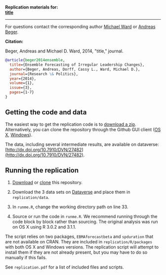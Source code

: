 **Replication materials for:<br/> 
[title](link)**
***

For questions contact the corresponding author [Michael Ward](mailto:michael.d.ward@duke.edu) or [Andreas Beger](adbeger@gmail.com).

**Citation:**

Beger, Andreas and Michael D. Ward, 2014, "title," journal.

```bibtex
@article{beger2014ensemble,
  title={Ensemble Forecasting of Irregular Leadership Changes},
  author={Beger, Andreas, Dorff, Cassy L., Ward, Michael D.},
  journal={Research \& Politics},
  year={2014},
  volume={1},
  issue={3},
  pages={1-7}
}    
```

Getting the code and data
-----

The easiest way to get the replication code is to [download a zip](https://github.com/andybega/rap-ensemble-forecasting/archive/master.zip). Alternatively, you can clone the repository through the Github GUI client ([OS X](https://mac.github.com/), [Windows](https://windows.github.com/)).

The data, including several intermediate results, are available on dataverse: [http://dx.doi.org/10.7910/DVN/27482](http://dx.doi.org/10.7910/DVN/27482).


Running the replication
-----

1. [Download](https://github.com/andybega/rap-ensemble-forecasting/archive/master.zip) or [clone](github-mac://openRepo/https://github.com/andybega/rap-ensemble-forecasting) this repository. 

2. Download the 3 data sets on [Dataverse](http://dx.doi.org/10.7910/DVN/27482) and place them in `replication/data`.

3. In `runme.R`, change the working directory path on line 33.

4. Source or run the code in `runme.R`. We recommend running through the code block by block rather than sourcing. The original analysis was run on OS X using R 3.0.2 and 3.1.1.

The script relies on two packages, `EBMAforecastbeta` and `spduration` that are not available on CRAN. They are included in `replication/R/packages` with both OS X and Windows versions. The replication script will attempt to install them if they are not already present, but you may have to do so manually if this fails.

See `replication.pdf` for a list of included files and scripts.